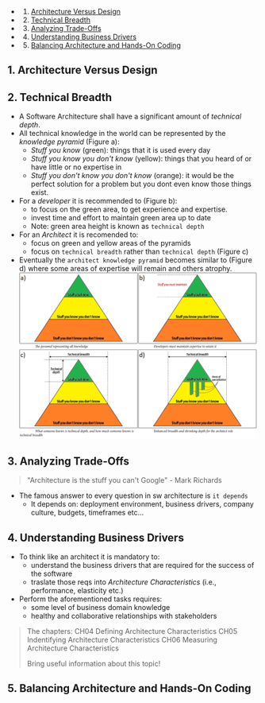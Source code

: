 <!-- vscode-markdown-toc -->
* 1. [Architecture Versus Design](#ArchitectureVersusDesign)
* 2. [Technical Breadth](#TechnicalBreadth)
* 3. [Analyzing Trade-Offs](#AnalyzingTrade-Offs)
* 4. [Understanding Business Drivers](#UnderstandingBusinessDrivers)
* 5. [Balancing Architecture and Hands-On Coding](#BalancingArchitectureandHands-OnCoding)

<!-- vscode-markdown-toc-config
	numbering=true
	autoSave=true
	/vscode-markdown-toc-config -->
<!-- /vscode-markdown-toc -->

##  1. <a name='ArchitectureVersusDesign'></a>Architecture Versus Design

##  2. <a name='TechnicalBreadth'></a>Technical Breadth
- A Software Architecture shall have a significant amount of *technical depth*.
- All technical knowledge in the world can be represented by the *knowledge pyramid* (Figure a):
  - *Stuff you know* (green): things that it is used every day
  - *Stuff you know you don't know* (yellow): things that you heard of or have little or no expertise in 
  - *Stuff you don't know you don't know* (orange): it would be the perfect solution for a problem but you dont even know those things exist.
- For a *developer* it is recommended to (Figure b):
  - to focus on the green area, to get experience and expertise.
  - invest time and effort to maintain green area up to date
  - Note: green area height is known as `technical depth`
- For an *Architect* it is recomended to:
  - focus on green and yellow areas of the pyramids
  - focus on `technical breadth` rather than `technical depth` (Figure c)
- Eventually the `architect knowledge pyramid` becomes similar to (Figure d) where some areas of expertise will remain and others atrophy.
![Technical Breadth](uploads/CH02-001.png)  

##  3. <a name='AnalyzingTrade-Offs'></a>Analyzing Trade-Offs

> "Architecture is the stuff you can't Google" - Mark Richards

- The famous answer to every question in sw architecture is `it depends`
  - It depends on: deployment environment, business drivers, company culture, budgets, timeframes etc...

##  4. <a name='UnderstandingBusinessDrivers'></a>Understanding Business Drivers

- To think like an architect it is mandatory to:
  - understand the business drivers that are required for the success of the software
  - traslate those reqs into *Architecture Characteristics* (i.e., performance, elasticity etc.)
- Perform the aforementioned tasks requires:
  - some level of business domain knowledge
  - healthy and collaborative relationships with stakeholders

> The chapters:
> CH04 Defining Architecture Characteristics
> CH05 Indentifying Architecture Characteristics
> CH06 Measuring Architecture Characteristics
>
> Bring useful information about this topic!

##  5. <a name='BalancingArchitectureandHands-OnCoding'></a>Balancing Architecture and Hands-On Coding